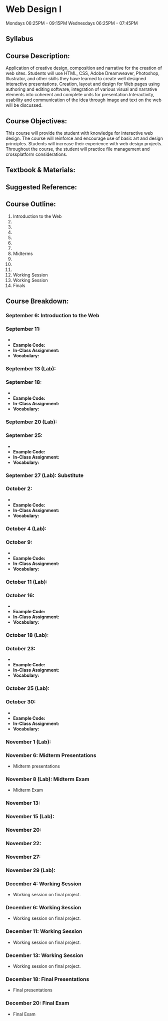 # Web Design I
Mondays 06:25PM - 09:15PM
Wednesdays 06:25PM - 07:45PM 

## Syllabus

## Course Description:
Application of creative design, composition and narrative for the creation of web sites. Students will use HTML, CSS, Adobe Dreamweaver, Photoshop, Illustrator, and other skills they have learned to create well designed interactive presentations. Creation, layout and design for Web pages using authoring and editing software, integration of various visual and narrative elements into coherent and complete units for presentation.Interactivity, usability and communication of the idea through image and text on the web will be discussed.

## Course Objectives:
This course will provide the student with knowledge for interactive web design. The course will reinforce and encourage use of basic art and design principles. Students will increase their experience with web design projects. Throughout the course, the student will practice file management and crossplatform considerations.

## Textbook & Materials:

## Suggested Reference:

## Course Outline:
1. Introduction to the Web
2. 
3.
4.
5.
6.
7.
8. Midterms
9.
10.
11.
13. Working Session
14. Working Session
15. Finals




## Course Breakdown:
### September 6: Introduction to the Web

### September 11: 
- 
- **Example Code:**
- **In-Class Assignment:** 
- **Vocabulary:**

### September 13 (Lab): 

### September 18: 
- 
- **Example Code:**
- **In-Class Assignment:** 
- **Vocabulary:**

### September 20 (Lab): 

### September 25: 
- 
- **Example Code:**
- **In-Class Assignment:** 
- **Vocabulary:**

### September 27 (Lab): Substitute

### October 2: 
- 
- **Example Code:**
- **In-Class Assignment:** 
- **Vocabulary:**

### October 4 (Lab): 

### October 9: 
- 
- **Example Code:**
- **In-Class Assignment:** 
- **Vocabulary:**

### October 11 (Lab): 

### October 16: 
- 
- **Example Code:**
- **In-Class Assignment:** 
- **Vocabulary:**

### October 18 (Lab): 

### October 23: 
- 
- **Example Code:**
- **In-Class Assignment:** 
- **Vocabulary:**

### October 25 (Lab): 

### October 30: 
- 
- **Example Code:**
- **In-Class Assignment:** 
- **Vocabulary:**

### November 1 (Lab): 

### November 6: Midterm Presentations
- Midterm presentations
### November 8 (Lab): Midterm Exam
- Midterm Exam

### November 13:
### November 15 (Lab):

### November 20: 
### November 22: 

### November 27:
### November 29 (Lab):

### December 4: Working Session
- Working session on final project.

### December 6: Working Session
- Working session on final project.

### December 11: Working Session
- Working session on final project.

### December 13: Working Session
- Working session on final project.

### December 18: Final Presentations
- Final presentations

### December 20: Final Exam
- Final Exam


